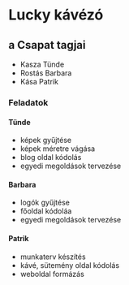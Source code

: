 # Lucky kávézó
## a Csapat tagjai
- Kasza Tünde
- Rostás Barbara
- Kása Patrik

### Feladatok
 #### Tünde
 - képek gyűjtése
 - képek méretre vágása
 - blog oldal kódolás
 - egyedi megoldások tervezése
 #### Barbara
 - logók gyűjtése
 - főoldal kódoláa
 - egyedi megoldások tervezése
 #### Patrik
 - munkaterv készítés
 - kávé, sütemény oldal kódolás
 - weboldal formázás
